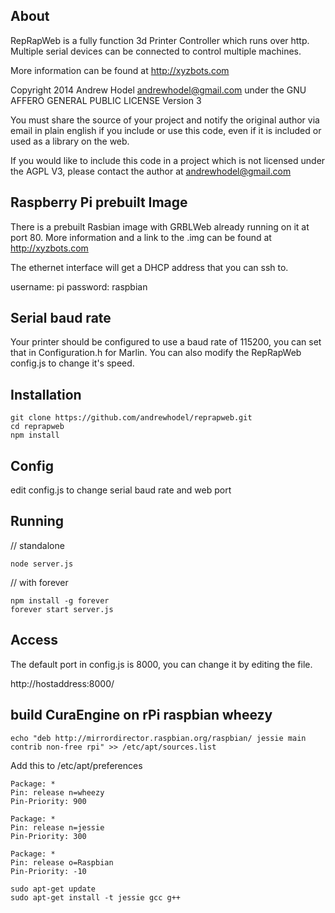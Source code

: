 ## About

RepRapWeb is a fully function 3d Printer Controller which runs over http.  Multiple serial devices can be connected to control multiple machines.

More information can be found at http://xyzbots.com

Copyright 2014 Andrew Hodel andrewhodel@gmail.com under the GNU AFFERO GENERAL PUBLIC LICENSE Version 3

You must share the source of your project and notify the original author via email in plain english if you include or use this code, even if it is included or used as a library on the web.

If you would like to include this code in a project which is not licensed under the AGPL V3, please contact the author at andrewhodel@gmail.com

## Raspberry Pi prebuilt Image

There is a prebuilt Rasbian image with GRBLWeb already running on it at port 80.  More information and a link to the .img can be found at http://xyzbots.com

The ethernet interface will get a DHCP address that you can ssh to.

username: pi
password: raspbian

## Serial baud rate

Your printer should be configured to use a baud rate of 115200, you can set that in Configuration.h for Marlin.  You can also modify the RepRapWeb config.js to change it's speed.

## Installation

```
git clone https://github.com/andrewhodel/reprapweb.git
cd reprapweb
npm install
```

## Config

edit config.js to change serial baud rate and web port

## Running

// standalone
```
node server.js
```

// with forever
```
npm install -g forever
forever start server.js
```

## Access

The default port in config.js is 8000, you can change it by editing the file.

http://hostaddress:8000/

## build CuraEngine on rPi raspbian wheezy

```
echo "deb http://mirrordirector.raspbian.org/raspbian/ jessie main contrib non-free rpi" >> /etc/apt/sources.list
```

Add this to /etc/apt/preferences

```
Package: *
Pin: release n=wheezy
Pin-Priority: 900

Package: *
Pin: release n=jessie
Pin-Priority: 300

Package: *
Pin: release o=Raspbian
Pin-Priority: -10
```

```
sudo apt-get update
sudo apt-get install -t jessie gcc g++
```

